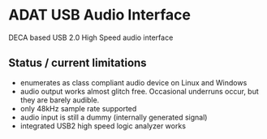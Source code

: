 # ADAT USB Audio Interface

DECA based USB 2.0 High Speed audio interface

## Status / current limitations
* enumerates as class compliant audio device on Linux and Windows
* audio output works almost glitch free. Occasional underruns occur, but they are barely audible.
* only 48kHz sample rate supported
* audio input is still a dummy (internally generated signal)
* integrated USB2 high speed logic analyzer works
